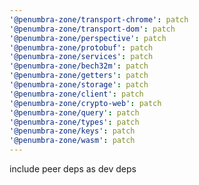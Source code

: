 ```yaml
---
'@penumbra-zone/transport-chrome': patch
'@penumbra-zone/transport-dom': patch
'@penumbra-zone/perspective': patch
'@penumbra-zone/protobuf': patch
'@penumbra-zone/services': patch
'@penumbra-zone/bech32m': patch
'@penumbra-zone/getters': patch
'@penumbra-zone/storage': patch
'@penumbra-zone/client': patch
'@penumbra-zone/crypto-web': patch
'@penumbra-zone/query': patch
'@penumbra-zone/types': patch
'@penumbra-zone/keys': patch
'@penumbra-zone/wasm': patch
---
```


include peer deps as dev deps
